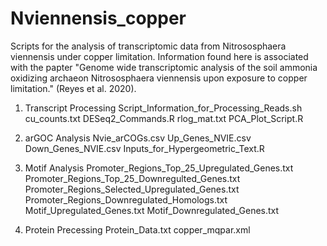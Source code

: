 # Nviennensis_copper
Scripts for the analysis of transcriptomic data from Nitrososphaera viennensis under copper limitation. Information found here is associated with the papter "Genome wide transcriptomic analysis of the soil ammonia oxidizing archaeon Nitrososphaera viennensis upon exposure to copper limitation." (Reyes et al. 2020).


1.  Transcript Processing
	Script_Information_for_Processing_Reads.sh
	cu_counts.txt
	DESeq2_Commands.R
	rlog_mat.txt
	PCA_Plot_Script.R

2.  arGOC Analysis
	Nvie_arCOGs.csv
	Up_Genes_NVIE.csv
	Down_Genes_NVIE.csv
	Inputs_for_Hypergeometric_Text.R

3.  Motif Analysis
	Promoter_Regions_Top_25_Upregulated_Genes.txt
	Promoter_Regions_Top_25_Downregulted_Genes.txt
	Promoter_Regions_Selected_Upregulated_Genes.txt
	Promoter_Regions_Downregulated_Homologs.txt
	Motif_Upregulated_Genes.txt
	Motif_Downregulated_Genes.txt
	
4.  Protein Precessing
	Protein_Data.txt
	copper_mqpar.xml
